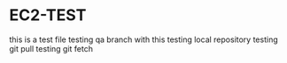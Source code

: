 # EC2-TEST
this is a test file
testing qa branch with this
testing local repository
testing git pull
testing git fetch


